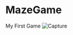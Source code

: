 # MazeGame
My First Game
![Capture](https://github.com/user-attachments/assets/c933e853-3be7-4eb6-9694-af120c3bd65f)
